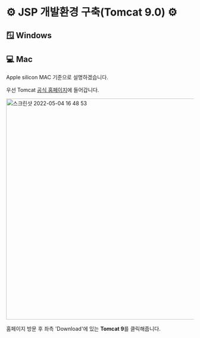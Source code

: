 # ⚙️ JSP 개발환경 구축(Tomcat 9.0) ⚙️
## 🪟 Windows
## 💻 Mac
Apple silicon MAC 기준으로 설명하겠습니다.

우선 Tomcat [공식 홈페이지](https://tomcat.apache.org/)에 들어갑니다.

<img width="593" alt="스크린샷 2022-05-04 16 48 53" src="https://user-images.githubusercontent.com/88151484/166641707-7e5af796-0fff-4ff0-98a7-4e2b80b02ae3.png">

홈페이지 방문 후 좌측 'Download'에 있는 <b>Tomcat 9</b>를 클릭해줍니다.
